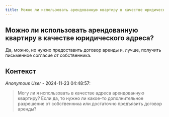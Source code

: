 ```yaml
---
title: Можно ли использовать арендованную квартиру в качестве юридического адреса?
---
```


## Можно ли использовать арендованную квартиру в качестве юридического адреса?

Да, можно, но нужно предоставить договор аренды и, лучше, получить письменное согласие от собственника.

## Контекст

_Anonymous User_ - 2024-11-23 04:48:57:

> Могу ли я использовать в качестве адреса арендованную квартиру? Если да, то нужно ли какое-то дополнительное разрешение от собственника или достаточно предъявить договор аренды?
